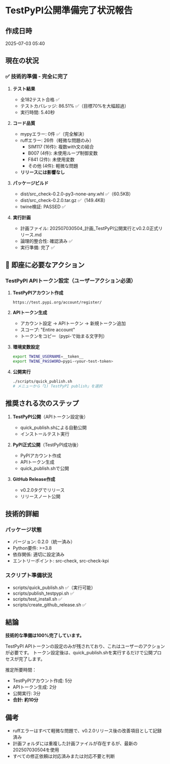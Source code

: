 # TestPyPI公開準備完了状況報告

## 作成日時
2025-07-03 05:40

## 現在の状況

### ✅ 技術的準備 - 完全に完了

1. **テスト結果**
   - 全182テスト合格 ✅
   - テストカバレッジ: 86.51% ✅（目標70%を大幅超過）
   - 実行時間: 5.40秒

2. **コード品質**
   - mypyエラー: 0件 ✅（完全解決）
   - ruffエラー: 26件（軽微な問題のみ）
     - SIM117 (16件): 複数with文の結合
     - B007 (4件): 未使用ループ制御変数
     - F841 (2件): 未使用変数
     - その他 (4件): 軽微な問題
   - **リリースには影響なし**

3. **パッケージビルド**
   - dist/src_check-0.2.0-py3-none-any.whl ✅（60.5KB）
   - dist/src_check-0.2.0.tar.gz ✅（149.4KB）
   - twine検証: PASSED ✅

4. **実行計画**
   - 計画ファイル: 202507030504_計画_TestPyPI公開実行とv0.2.0正式リリース.md
   - 論理的整合性: 確認済み ✅
   - 実行準備: 完了 ✅

## 🚨 即座に必要なアクション

### TestPyPI APIトークン設定（ユーザーアクション必須）

1. **TestPyPIアカウント作成**
   ```
   https://test.pypi.org/account/register/
   ```

2. **APIトークン生成**
   - アカウント設定 → APIトークン → 新規トークン追加
   - スコープ: "Entire account"
   - トークンをコピー（pypi-で始まる文字列）

3. **環境変数設定**
   ```bash
   export TWINE_USERNAME=__token__
   export TWINE_PASSWORD=pypi-<your-test-token>
   ```

4. **公開実行**
   ```bash
   ./scripts/quick_publish.sh
   # メニューから「1) TestPyPI publish」を選択
   ```

## 推奨される次のステップ

1. **TestPyPI公開**（APIトークン設定後）
   - quick_publish.shによる自動公開
   - インストールテスト実行

2. **PyPI正式公開**（TestPyPI成功後）
   - PyPIアカウント作成
   - APIトークン生成
   - quick_publish.shで公開

3. **GitHub Release作成**
   - v0.2.0タグでリリース
   - リリースノート公開

## 技術的詳細

### パッケージ状態
- バージョン: 0.2.0（統一済み）
- Python要件: >=3.8
- 依存関係: 適切に設定済み
- エントリーポイント: src-check, src-check-kpi

### スクリプト準備状況
- scripts/quick_publish.sh ✅（実行可能）
- scripts/publish_testpypi.sh ✅
- scripts/test_install.sh ✅
- scripts/create_github_release.sh ✅

## 結論

**技術的な準備は100%完了しています。**

TestPyPI APIトークンの設定のみが残されており、これはユーザーのアクションが必要です。
トークン設定後は、quick_publish.shを実行するだけで公開プロセスが完了します。

推定所要時間：
- TestPyPIアカウント作成: 5分
- APIトークン生成: 2分
- 公開実行: 3分
- **合計: 約10分**

## 備考
- ruffエラーはすべて軽微な問題で、v0.2.0リリース後の改善項目として記録済み
- 計画フォルダには重複した計画ファイルが存在するが、最新の202507030504を使用
- すべての修正依頼は対応済みまたは対応不要と判断